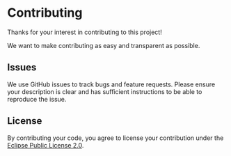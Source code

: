 # Contributing

Thanks for your interest in contributing to this project!

We want to make contributing as easy and transparent as possible.


## Issues

We use GitHub issues to track bugs and feature requests. Please ensure your description is clear and has sufficient instructions to be able to reproduce the issue.


## License

By contributing your code, you agree to license your contribution under the [Eclipse Public License 2.0](LICENSE.txt).
